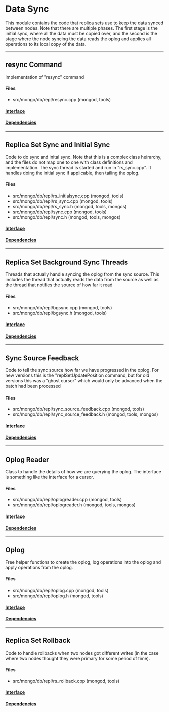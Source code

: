 # Data Sync
This module contains the code that replica sets use to keep the data synced between nodes.  Note that there are multiple phases.  The first stage is the initial sync, where all the data must be copied over, and the second is the stage where the node syncing the data reads the oplog and applies all operations to its local copy of the data.


-------------

## resync Command
Implementation of "resync" command

#### Files
- src/mongo/db/repl/resync.cpp   (mongod, tools)

#### [Interface](interface/0)

#### [Dependencies](dependencies/0)

-------------

## Replica Set Sync and Initial Sync
Code to do sync and inital sync.  Note that this is a complex class heirarchy, and the files do not map one to one with class definitions and implementation.  The sync thread is started and run in "rs\_sync.cpp".  It handles doing the initial sync if applicable, then tailing the oplog.

#### Files
- src/mongo/db/repl/rs\_initialsync.cpp   (mongod, tools)
- src/mongo/db/repl/rs\_sync.cpp   (mongod, tools)
- src/mongo/db/repl/rs\_sync.h   (mongod, tools, mongos)
- src/mongo/db/repl/sync.cpp   (mongod, tools)
- src/mongo/db/repl/sync.h   (mongod, tools, mongos)

#### [Interface](interface/1)

#### [Dependencies](dependencies/1)

-------------

## Replica Set Background Sync Threads
Threads that actually handle syncing the oplog from the sync source. This includes the thread that actually reads the data from the source as well as the thread that notifies the source of how far it read

#### Files
- src/mongo/db/repl/bgsync.cpp   (mongod, tools)
- src/mongo/db/repl/bgsync.h   (mongod, tools)

#### [Interface](interface/2)

#### [Dependencies](dependencies/2)

-------------

## Sync Source Feedback
Code to tell the sync source how far we have progressed in the oplog.  For new versions this is the "replSetUpdatePosition command, but for old versions this was a "ghost cursor" which would only be advanced when the batch had been processed

#### Files
- src/mongo/db/repl/sync\_source\_feedback.cpp   (mongod, tools)
- src/mongo/db/repl/sync\_source\_feedback.h   (mongod, tools, mongos)

#### [Interface](interface/3)

#### [Dependencies](dependencies/3)

-------------

## Oplog Reader
Class to handle the details of how we are querying the oplog.  The interface is something like the interface for a cursor.

#### Files
- src/mongo/db/repl/oplogreader.cpp   (mongod, tools)
- src/mongo/db/repl/oplogreader.h   (mongod, tools, mongos)

#### [Interface](interface/4)

#### [Dependencies](dependencies/4)

-------------

## Oplog
Free helper functions to create the oplog, log operations into the oplog and apply operations from the oplog.

#### Files
- src/mongo/db/repl/oplog.cpp   (mongod, tools)
- src/mongo/db/repl/oplog.h   (mongod, tools)

#### [Interface](interface/5)

#### [Dependencies](dependencies/5)

-------------

## Replica Set Rollback
Code to handle rollbacks when two nodes got different writes (in the case where two nodes thought they were primary for some period of time).

#### Files
- src/mongo/db/repl/rs\_rollback.cpp   (mongod, tools)

#### [Interface](interface/6)

#### [Dependencies](dependencies/6)
